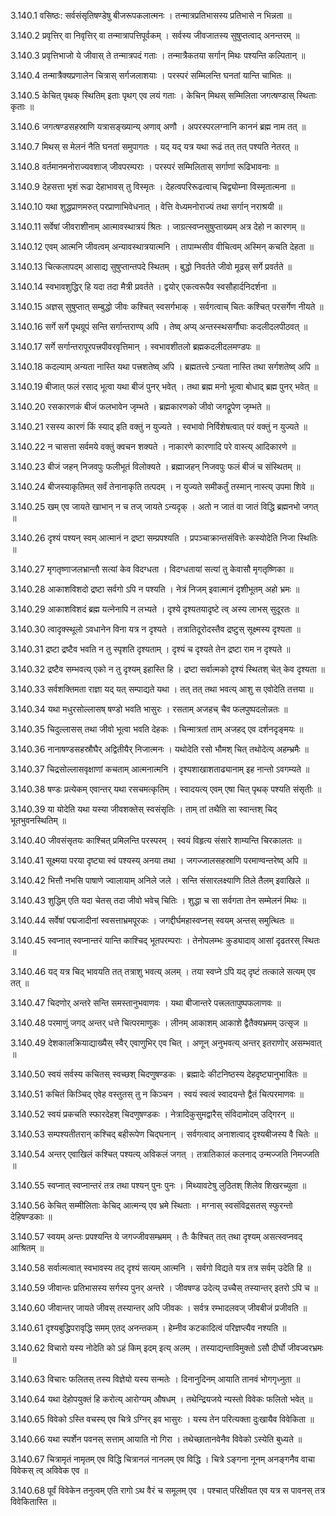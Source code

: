 3.140.1
वसिष्ठः:
सर्वसंसृतिषण्डेषु बीजरूपकलात्मनः ।
तन्मात्रप्रतिभासस्य प्रतिभासे न भिन्नता ॥


3.140.2
प्रवृत्तिर् वा निवृत्तिर् वा तन्मात्रापत्तिपूर्वकम् ।
सर्वस्य जीवजातस्य सुषुप्तत्वाद् अनन्तरम् ॥


3.140.3
प्रवृत्तिभाजो ये जीवास् ते तन्मात्रपदं गताः ।
तन्मात्रैकतया सर्गान् मिथः पश्यन्ति कल्पितान् ॥


3.140.4
तन्मात्रैक्यप्रणालेन चित्रास् सर्गजलाशयाः ।
परस्परं सम्मिलन्ति घनतां यान्ति चाभितः ॥


3.140.5
केचित् पृथक् स्थितिम् इताः पृथग् एव लयं गताः ।
केचिन् मिथस् सम्मिलिता जगत्षण्डास् स्थिताः कृताः ॥


3.140.6
जगत्षण्डसहस्राणि यत्रासङ्ख्यान्य् अणाव् अणौ ।
अपरस्परलग्नानि काननं ब्रह्म नाम तत् ॥


3.140.7
मिथस् स मेलनं नैति घनतां समुपागतः ।
यद् यद् यत्र यथा रूढं तत् तत् पश्यति नेतरत् ॥


3.140.8
वर्तमानमनोराज्यवशाज् जीवपरम्पराः ।
परस्परं सम्मिलितास् सर्गाणां रूढिभावनाः ॥


3.140.9
देहसत्ता भृशं रूढा देहाभावस् तु विस्मृतः ।
देहत्वपरिरूढत्वाच् चिद्व्योम्ना विस्मृतात्मना ॥


3.140.10
यथा शुद्धप्राणमरुत् परप्राणाभिवेधनात् ।
वेत्ति वेध्यमनोराज्यं तथा सर्गान् नराश्रयी ॥


3.140.11
सर्वेषां जीवराशीनाम् आत्मावस्थात्रयं श्रितः ।
जाग्रत्स्वप्नसुषुप्ताख्यम् अत्र देहो न कारणम् ॥


3.140.12
एवम् आत्मनि जीवत्वम् अन्यावस्थात्रयात्मनि ।
तापाम्भसीव वीचित्वम् अस्मिन् कचति देहता ॥


3.140.13
चित्कलापदम् आसाद्य सुषुप्तान्तपदे स्थितम् ।
बुद्धो निवर्तते जीवो मूढस् सर्गे प्रवर्तते ॥


3.140.14
स्वभावशुद्धिर् हि यदा तदा मैत्री प्रवर्तते ।
द्वयोर् एकत्वरूपैव स्वसौहार्दनिदर्शना ॥


3.140.15
अज्ञस् सुषुप्तात् सम्बुद्धो जीवः कश्चित् स्वसर्गभाक् ।
सर्वगत्वाच् चितः कश्चित् परसर्गेण नीयते ॥


3.140.16
सर्गे सर्गे पृथग्रूपं सन्ति सर्गान्तराण्य् अपि ।
तेष्व् अप्य् अन्तस्स्थसर्गौघाः कदलीदलपीठवत् ॥


3.140.17
सर्गे सर्गान्तरापूरपत्त्रपीवरवृत्तिमान् ।
स्वभावशीतलो ब्रह्मकदलीदलमण्डपः ॥


3.140.18
कदल्याम् अन्यता नास्ति यथा पत्त्रशतेष्व् अपि ।
ब्रह्मतत्त्वे ऽन्यता नास्ति तथा सर्गशतेष्व् अपि ॥


3.140.19
बीजात् फलं रसाद् भूत्वा यथा बीजं पुनर् भवेत् ।
तथा ब्रह्म मनो भूत्वा बोधाद् ब्रह्म पुनर् भवेत् ॥


3.140.20
रसकारणकं बीजं फलभावेन जृम्भते ।
ब्रह्मकारणको जीवो जगद्रूपेण जृम्भते ॥


3.140.21
रसस्य कारणं किं स्याद् इति वक्तुं न युज्यते ।
स्वभावो निर्विशेषत्वात् परं वक्तुं न युज्यते ॥


3.140.22
न चासत्ता सर्वमये वक्तुं क्वचन शक्यते ।
नाकारणे कारणादि परे वास्त्य् आदिकारणे ॥


3.140.23
बीजं जहन् निजवपुः फलीभूतं विलोक्यते ।
ब्रह्माजहन् निजवपुः फलं बीजं च संस्थितम् ॥


3.140.24
बीजस्याकृतिमत् सर्वं तेनानाकृति तत्पदम् ।
न युज्यते समीकर्तुं तस्मान् नास्त्य् उपमा शिवे ॥


3.140.25
खम् एव जायते खाभान् न च तज् जायते ऽन्यदृक् ।
अतो न जातं वा जातं विद्धि ब्रह्मनभो जगत् ॥


3.140.26
दृश्यं पश्यन् स्वम् आत्मानं न द्रष्टा सम्प्रपश्यति ।
प्रपञ्चाक्रान्तसंवित्तेः कस्योदेति निजा स्थितिः ॥


3.140.27
मृगतृष्णाजलभ्रान्तौ सत्यां केव विदग्धता ।
विदग्धतायां सत्यां तु केवासौ मृगतृष्णिका ॥


3.140.28
आकाशविशदो द्रष्टा सर्वगो ऽपि न पश्यति ।
नेत्रं निजम् इवात्मानं दृशीभूतम् अहो भ्रमः ॥


3.140.29
आकाशविशदं ब्रह्म यत्नेनापि न लभ्यते ।
दृश्ये दृश्यतयादृष्टे त्व् अस्य लाभस् सुदूरतः ॥


3.140.30
त्वादृक्स्थूलो ऽवधानेन विना यत्र न दृश्यते ।
तत्रातिदूरोदस्तैव द्रष्टुस् सूक्ष्मस्य दृश्यता ॥


3.140.31
द्रष्टा द्रष्टैव भवति न तु स्पृशति दृश्यताम् ।
दृश्यं च दृश्यते तेन द्रष्टा राम न दृश्यते ॥


3.140.32
द्रष्टैव सम्भवत्य् एको न तु दृश्यम् इहास्ति हि ।
द्रष्टा सर्वात्मको दृश्यं स्थितश् चेत् केव दृश्यता ॥


3.140.33
सर्वशक्तिमता राज्ञा यद् यत् सम्पाद्यते यथा ।
तत् तत् तथा भवत्य् आशु स एवोदेति तत्तया ॥


3.140.34
यथा मधुरसोल्लासष् षण्डो भवति भासुरः ।
रसताम् अजहच् चैव फलपुष्पदलोन्नतः ॥


3.140.35
चिदुल्लासस् तथा जीवो भूत्वा भवति देहकः ।
चिन्मात्रतां ताम् अजहद् एव दर्शनदृङ्मयः ॥


3.140.36
नानाषण्डसहस्रौघैर् अद्वितीयैर् निजात्मनः ।
यथोदेति रसो भौमश् चित् तथोदेत्य् अहम्भ्रमैः ॥


3.140.37
चिद्रसोल्लासवृक्षाणां कचताम् आत्मनात्मनि ।
दृश्यशाखाशताढ्यानाम् इह नान्तो ऽवगम्यते ॥


3.140.38
षण्डः प्रत्येकम् एवान्तर् यथा रसचमत्कृतिम् ।
स्वादयत्य् एवम् एषा चित् पृथक् पश्यति संसृतीः ॥


3.140.39
या योदेति यथा यस्या जीवशक्तेस् स्वसंसृतिः ।
ताम् तां तथैति सा स्वान्तश् चिद् भूतभुवनस्थितिम् ॥


3.140.40
जीवसंसृतयः काश्चित् प्रमिलन्ति परस्परम् ।
स्वयं विहृत्य संसारे शाम्यन्ति चिरकालतः ॥


3.140.41
सूक्ष्मया परया दृष्ट्या स्वं पश्यस्य् अनया तथा ।
जगज्जालसहस्राणि परमाण्वन्तरेष्व् अपि ॥


3.140.42
भित्तौ नभसि पाषाणे ज्वालायाम् अनिले जले ।
सन्ति संसारलक्ष्याणि तिले तैलम् इवाखिले ॥


3.140.43
शुद्धिम् एति यदा चेतस् तदा जीवो भवेच् चितिः ।
शुद्धा च सा सर्वगता तेन सम्मेलनं मिथः ॥


3.140.44
सर्वेषां पद्मजादीनां स्वसत्ताभ्रमपूरकः ।
जगद्दीर्घमहास्वप्नस् स्वयम् अन्तस् समुत्थितः ॥


3.140.45
स्वप्नात् स्वप्नान्तरं यान्ति काश्चिद् भूतपरम्पराः ।
तेनोपलम्भः कुड्यादाव् आसां दृढतरस् स्थितः ॥


3.140.46
यद् यत्र चिद् भावयति तत् तत्राशु भवत्य् अलम् ।
तया स्वप्ने ऽपि यद् दृष्टं तत्काले सत्यम् एव तत् ॥


3.140.47
चिदणोर् अन्तरे सन्ति समस्तानुभवाणवः ।
यथा बीजान्तरे पत्त्रलतापुष्पफलाणवः ॥


3.140.48
परमाणुं जगद् अन्तर् धत्ते चित्परमाणुकः ।
लीनम् आकाशम् आकाशे द्वैतैक्यभ्रमम् उत्सृज ॥


3.140.49
देशकालक्रियाद्याख्यैस् स्वैर् एवाणुभिर् एव चित् ।
अणून् अनुभवत्य् अन्तर् इतराणोर् असम्भवात् ॥


3.140.50
स्वयं सर्वस्य कचितस् स्वच्छश् चिदणुषण्डकः ।
ब्रह्मादेः कीटनिष्ठस्य देहदृष्ट्यानुभावितः ॥


3.140.51
कचितं किञ्चिद् एवेह वस्तुतस् तु न किञ्चन ।
स्वयं स्वत्वं स्वादयन्ते द्वैतं चित्परमाणवः ॥


3.140.52
स्वयं प्रकचति स्फारदेहश् चिदणुषण्डकः ।
नेत्रादिकुसुमद्वारैस् संविदामोदम् उद्गिरन् ॥


3.140.53
सम्पश्यतीतरान् कश्चिद् बहीरूपेण चिद्घनान् ।
सर्वगत्वाद् अनाशत्वाद् दृश्यबीजस्य वै चितेः ॥


3.140.54
अन्तर् एवाखिलं कश्चित् पश्यत्य् अविकलं जगत् ।
तत्रातिकालं कलनाद् उन्मज्जति निमज्जति ॥


3.140.55
स्वप्नात् स्वप्नान्तरं तत्र तथा पश्यन् पुनः पुनः ।
मिथ्यावटेषु लुठितश् शिलेव शिखरच्युता ॥


3.140.56
केचित् सम्मीलिताः केचिद् आत्मन्य् एव भ्रमे स्थिताः ।
मग्नास् स्वसंविद्रसतस् स्फुरन्तो देहिषण्डकाः ॥


3.140.57
स्वयम् अन्तः प्रपश्यन्ति ये जगज्जीवसम्भ्रमम् ।
तैः कैश्चित् तत् तथा दृश्यम् असत्स्वप्नवद् आश्रितम् ॥


3.140.58
सर्वात्मत्वात् स्वभावस्य तद् दृश्यं सत्यम् आत्मनि ।
सर्वगो विद्यते यत्र तत्र सर्वम् उदेति हि ॥


3.140.59
जीवान्तः प्रतिभासस्य सर्गस्य पुनर् अन्तरे ।
जीवषण्ड उदेत्य् उच्चैस् तस्यान्तर् इतरो ऽपि च ॥


3.140.60
जीवान्तर् जायते जीवस् तस्यान्तर् अपि जीवकः ।
सर्वत्र रम्भादलवज् जीवबीजं प्रजीवति ॥


3.140.61
दृश्यबुद्धिपरावृद्धि समम् एतद् अनन्तकम् ।
हेम्नीव कटकादित्वं परिज्ञप्त्यैव नश्यति ॥


3.140.62
विचारो यस्य नोदेति को ऽहं किम् इदम् इत्य् अलम् ।
तस्याद्यन्ताविमुक्तो ऽसौ दीर्घो जीवज्वरभ्रमः ॥


3.140.63
विचारः फलितस् तस्य विज्ञेयो यस्य सन्मतेः ।
दिनानुदिनम् आयाति तानवं भोगगृध्नुता ॥


3.140.64
यथा देहोपयुक्तं हि करोत्य् आरोग्यम् औषधम् ।
तथेन्द्रियजये न्यस्तो विवेकः फलितो भवेत् ॥


3.140.65
विवेको ऽस्ति वचस्य् एव चित्रे ऽग्निर् इव भासुरः ।
यस्य तेन परित्यक्ता दुःखायैव विवेकिता ॥


3.140.66
यथा स्पर्शेन पवनस् सत्ताम् आयाति नो गिरा ।
तथेच्छातानवेनैव विवेको ऽस्येति बुध्यते ॥


3.140.67
चित्रामृतं नामृतम् एव विद्धि चित्रानलं नानलम् एव विद्धि ।
चित्रे ऽङ्गना नूनम् अनङ्गनैव वाचा विवेकस् त्व् अविवेक एव ॥


3.140.68
पूर्वं विवेकेन तनुत्वम् एति रागो ऽथ वैरं च समूलम् एव ।
पश्चात् परिक्षीयत एव यत्र स पावनस् तत्र विवेकितास्ति ॥

